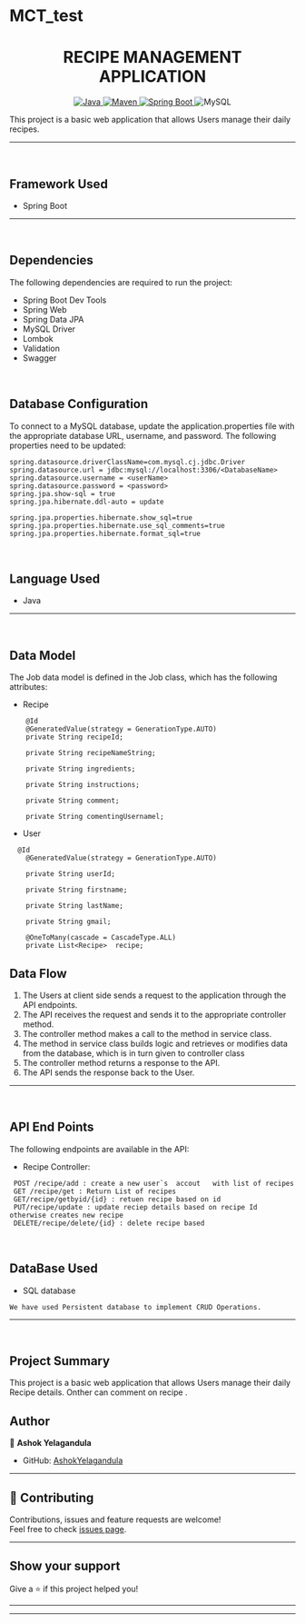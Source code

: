 # MCT_test<h1 align = "center"> RECIPE MANAGEMENT APPLICATION </h1>

<p align="center">
<a href="Java url">
    <img alt="Java" src="https://img.shields.io/badge/Java->=8-darkblue.svg" />
</a>
<a href="Maven url" >
    <img alt="Maven" src="https://img.shields.io/badge/maven-3.0.5-brightgreen.svg" />
</a>
<a href="Spring Boot url" >
    <img alt="Spring Boot" src="https://img.shields.io/badge/Spring Boot-3.0.6-brightgreen.svg" />
</a>
  
<a >
    <img alt="MySQL" src="https://img.shields.io/badge/MySQL-blue.svg">
</a>
</p>
   
This project is a basic web application that allows Users  manage their daily  recipes. 

---
<br>

## Framework Used
* Spring Boot

---
<br>

## Dependencies
The following dependencies are required to run the project:

* Spring Boot Dev Tools
* Spring Web
* Spring Data JPA
* MySQL Driver
* Lombok
* Validation
* Swagger

<br>

## Database Configuration
To connect to a MySQL database, update the application.properties file with the appropriate database URL, username, and password. The following properties need to be updated:
```
spring.datasource.driverClassName=com.mysql.cj.jdbc.Driver
spring.datasource.url = jdbc:mysql://localhost:3306/<DatabaseName>
spring.datasource.username = <userName>
spring.datasource.password = <password>
spring.jpa.show-sql = true
spring.jpa.hibernate.ddl-auto = update

spring.jpa.properties.hibernate.show_sql=true
spring.jpa.properties.hibernate.use_sql_comments=true
spring.jpa.properties.hibernate.format_sql=true

```
<br>

## Language Used
* Java

---
<br>

## Data Model

The Job data model is defined in the Job class, which has the following attributes:
<br>

 * Recipe
```
 	@Id
	@GeneratedValue(strategy = GenerationType.AUTO)
	private String recipeId;
    
	private String recipeNameString; 

	private String ingredients;

	private String instructions;

	private String comment;
    
	private String comentingUsernamel;
```
* User
```
  @Id
	@GeneratedValue(strategy = GenerationType.AUTO)

	private String userId;

	private String firstname;

	private String lastName;

	private String gmail;
	
	@OneToMany(cascade = CascadeType.ALL)
	private List<Recipe>  recipe;
```
<!-- * AppointmentKey Model
```
appId = Long
LocalDateTime : Timestamp
```

* Authentication Token 
```
tokenId : Long
token : string
tokenCreationDate : LocalDate
@OneToOne 
Patient : patient
```
* Doctor  Model
```
doctorId : Long
doctorName : string
 @Enumerated(EnumType.STRING)
Specialization : specialization
@OneToMany(mappedBy = "doctor")
List<Appointment> : appointments
```
* Patient Model 
```
    @Id
    @GeneratedValue(strategy = GenerationType.IDENTITY)
    private Long patientId;
    private String patientFirstName;
    private String patientLastName;
    @Column(nullable = false, unique = true)
    private String patientEmail;
    @Column(nullable = false)
    private String patientPassword;
    private String patientContact;
```
* Specialization 
```
    ENT,
    ORTHO,
    GYNO,
    NEURO,
    DERMO
``` -->
## Data Flow

1. The Users at client side sends a request to the application through the API endpoints.
2. The API receives the request and sends it to the appropriate controller method.
3. The controller method makes a call to the method in service class.
4. The method in service class builds logic and retrieves or modifies data from the database, which is in turn given to controller class
5. The controller method returns a response to the API.
6. The API sends the response back to the User.

---

<br>


## API End Points 

The following endpoints are available in the API:

* Recipe Controller:
```
 POST /recipe/add : create a new user`s  accout   with list of recipes  
 GET /recipe/get : Return List of recipes 
 GET/recipe/getbyid/{id} : retuen recipe based on id
 PUT/recipe/update : update reciep details based on recipe Id otherwise creates new recipe
 DELETE/recipe/delete/{id} : delete recipe based

```

<!-- * Todo Controller
```
GET /get-todo:returns the all  Todo`s
POST/creat-todo : add Todo to user Todo list
PUT/Update-todo : It updates the excisting todo otherwise create new Todo
GET/get/{id} : get todo by its id;

``` -->
<!-- * Patient Controller:
```
POST /patient/signup:patient a new Doctor accout    
POST /patient/signin: the excisting patient login in to is accouct
GET /doctor: Return available Doctor`s  Appointments
DELETE/appointment : Delete patient Appointment
``` -->
<br>

## DataBase Used
* SQL database
```
We have used Persistent database to implement CRUD Operations.
```
---
<br>

## Project Summary

This project is a basic web application that allows Users  manage their daily Recipe details. Onther can comment on recipe . 



## Author

👤 **Ashok Yelagandula**

* GitHub: [AshokYelagandula](https://github.com/ashok0706)

<!-- * LinkedIn: [Ajinkya Padule](https://www.linkedin.com/in/ajinkya-padule-04b8541a6/) -->
    
---

## 🤝 Contributing

Contributions, issues and feature requests are welcome!<br />Feel free to check [issues page]("url").
    
---
    
## Show your support

Give a ⭐️ if this project helped you!
    
---
    
<!-- ## 📝 License

Copyright © 2023 [Ajinkya Padule](https://github.com/AjinkyaPersonal).<br />

This project is [MIT]("url") licensed. -->
    
---
